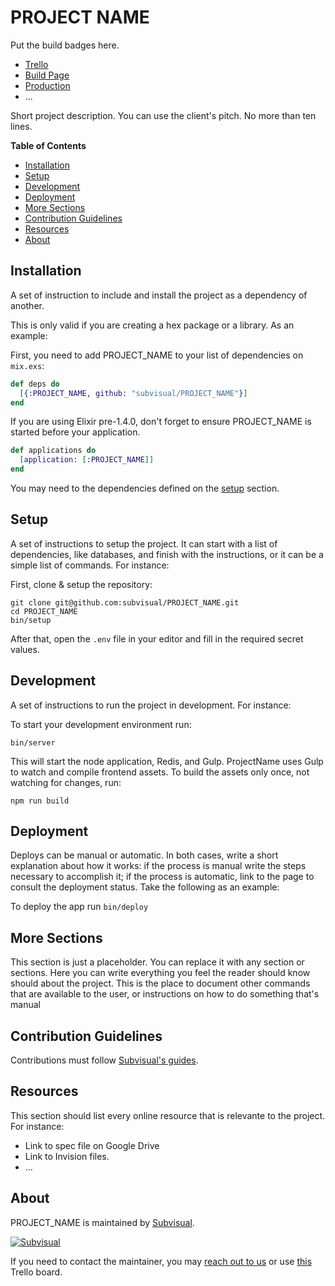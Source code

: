 [trello]: https://trello.com/whatever
[build-page]: https://semaphore.com/whatever
[production]: https://link.to.production/

PROJECT NAME
============

Put the build badges here.

* [Trello][trello]
* [Build Page][build-page]
* [Production][production]
* ...

Short project description. You can use the client's pitch. No more than ten lines.

**Table of Contents**

* [Installation](#installation)
* [Setup](#setup)
* [Development](#development)
* [Deployment](#deployment)
* [More Sections](#more-sections)
* [Contribution Guidelines](#contribution-guidelines)
* [Resources](#resources)
* [About](#about)

Installation
------------

A set of instruction to include and install the project as a dependency of
another.

This is only valid if you are creating a hex package or a library.
As an example:

First, you need to add PROJECT_NAME to your list of dependencies on `mix.exs`:

```elixir
def deps do
  [{:PROJECT_NAME, github: "subvisual/PROJECT_NAME"}]
end
```
If you are using Elixir pre-1.4.0, don't forget to ensure PROJECT_NAME is
started before your application.

```elixir
def applications do
  [application: [:PROJECT_NAME]]
end
```

You may need to the dependencies defined on the [setup](#setup) section.

Setup
-----

A set of instructions to setup the project. It can start with a list of dependencies, like databases, and finish with the instructions, or it can be a simple list of commands. For instance:

First, clone & setup the repository:

```
git clone git@github.com:subvisual/PROJECT_NAME.git
cd PROJECT_NAME
bin/setup
```

After that, open the `.env` file in your editor and fill in the required secret values.

Development
-----------

A set of instructions to run the project in development. For instance:

To start your development environment run:

```
bin/server
```

This will start the node application, Redis, and Gulp.
ProjectName uses Gulp to watch and compile frontend assets.
To build the assets only once, not watching for changes, run:

```
npm run build
```

Deployment
----------

Deploys can be manual or automatic. In both cases, write a short explanation about how it works: if the process is manual write the steps necessary to accomplish it; if the process is automatic, link to the page to consult the deployment status. Take the following as an example:

To deploy the app run `bin/deploy`

More Sections
-------------

This section is just a placeholder. You can replace it with any section or sections. Here you can write everything you feel the reader should know should about the project. This is the place to document other commands that are available to the user, or instructions on how to do something that's manual

Contribution Guidelines
-----------------------

Contributions must follow [Subvisual's guides](https://github.com/subvisual/guides).

Resources
---------

This section should list every online resource that is relevante to the project. For instance:

* Link to spec file on Google Drive
* Link to Invision files.
* ...

About
-----

PROJECT_NAME is maintained by [Subvisual](http://subvisual.com).

[![Subvisual](https://raw.githubusercontent.com/subvisual/guides/master/github/templates/logos/logo@8x.png)](http://subvisual.com)

If you need to contact the maintainer, you may <a href="mailto:contact@subvisual.com">reach out to us</a> or use [this](https://trello.com/b/svB6ZSce/areas-of-responsability-dris) Trello board.
